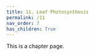 ```yaml
---
title: 11. Leaf Photosynthesis
permalink: /11
nav_order: 7
has_children: True
---
```


This is a chapter page.